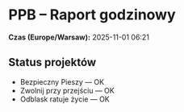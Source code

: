 # PPB – Raport godzinowy
**Czas (Europe/Warsaw):** 2025-11-01 06:21

## Status projektów
- Bezpieczny Pieszy — OK
- Zwolnij przy przejściu — OK
- Odblask ratuje życie — OK

